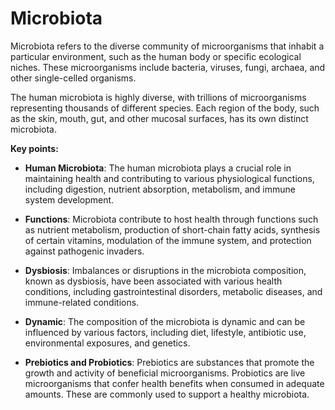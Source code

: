# Microbiota

Microbiota refers to the diverse community of microorganisms that inhabit a particular environment, such as the human body or specific ecological niches. These microorganisms include bacteria, viruses, fungi, archaea, and other single-celled organisms.

The human microbiota is highly diverse, with trillions of microorganisms representing thousands of different species. Each region of the body, such as the skin, mouth, gut, and other mucosal surfaces, has its own distinct microbiota.

**Key points:**

* **Human Microbiota**: The human microbiota plays a crucial role in maintaining health and contributing to various physiological functions, including digestion, nutrient absorption, metabolism, and immune system development.

* **Functions**: Microbiota contribute to host health through functions such as nutrient metabolism, production of short-chain fatty acids, synthesis of certain vitamins, modulation of the immune system, and protection against pathogenic invaders.

* **Dysbiosis**: Imbalances or disruptions in the microbiota composition, known as dysbiosis, have been associated with various health conditions, including gastrointestinal disorders, metabolic diseases, and immune-related conditions.

* **Dynamic**: The composition of the microbiota is dynamic and can be influenced by various factors, including diet, lifestyle, antibiotic use, environmental exposures, and genetics.

* **Prebiotics and Probiotics**: Prebiotics are substances that promote the growth and activity of beneficial microorganisms. Probiotics are live microorganisms that confer health benefits when consumed in adequate amounts. These are commonly used to support a healthy microbiota.
